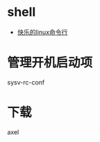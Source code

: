 
# shell

* [快乐的linux命令行](http://billie66.github.io/TLCL/index.html)

# 管理开机启动项

sysv-rc-conf

# 下载

axel
